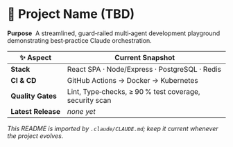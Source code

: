 # 🚀 Project Name (TBD)

**Purpose**  A streamlined, guard‑railed multi‑agent development playground demonstrating best‑practice Claude orchestration.

| ✨ Aspect           | Current Snapshot                                       |
| ------------------ | ------------------------------------------------------ |
| **Stack**          | React SPA · Node/Express · PostgreSQL · Redis          |
| **CI & CD**        | GitHub Actions → Docker → Kubernetes                   |
| **Quality Gates**  | Lint, Type‑checks, ≥ 90 % test coverage, security scan |
| **Latest Release** | *none yet*                                             |

*This README is imported by `.claude/CLAUDE.md`; keep it current whenever the project evolves.*
